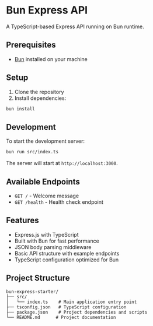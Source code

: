 # Bun Express API

A TypeScript-based Express API running on Bun runtime.

## Prerequisites

- [Bun](https://bun.sh) installed on your machine

## Setup

1. Clone the repository
2. Install dependencies:
```bash
bun install
```

## Development

To start the development server:
```bash
bun run src/index.ts
```

The server will start at `http://localhost:3000`.

## Available Endpoints

- `GET /` - Welcome message
- `GET /health` - Health check endpoint

## Features

- Express.js with TypeScript
- Built with Bun for fast performance
- JSON body parsing middleware
- Basic API structure with example endpoints
- TypeScript configuration optimized for Bun

## Project Structure

```
bun-express-starter/
├── src/
│   └── index.ts    # Main application entry point
├── tsconfig.json   # TypeScript configuration
├── package.json    # Project dependencies and scripts
└── README.md      # Project documentation
```
